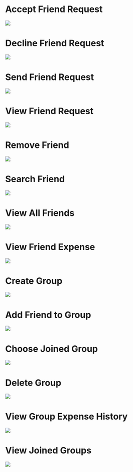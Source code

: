 # Accept Friend Request
![](https://tinyurl.com/kvs8yjkr?)

# Decline Friend Request
![](https://tinyurl.com/sxfay4hv?)

# Send Friend Request
![](https://tinyurl.com/nkfv5k97?)

# View Friend Request
![](https://tinyurl.com/mtp7zadd?)

# Remove Friend
![](https://tinyurl.com/55t57e42?)

# Search Friend
![](https://tinyurl.com/rbjjuh7t?)

# View All Friends
![](https://tinyurl.com/3jy49vnc?)

# View Friend Expense
![](https://tinyurl.com/4a54z8yx?)

# Create Group
![](https://tinyurl.com/yc3vft26?)

# Add Friend to Group
![](https://tinyurl.com/nwm6utjs?)

# Choose Joined Group
![](https://tinyurl.com/y73956sa?)

# Delete Group
![](https://tinyurl.com/mrxnwyas?)

# View Group Expense History
![](https://tinyurl.com/3jk5wz8e?)

# View Joined Groups
![](https://tinyurl.com/emu4zu96?)
